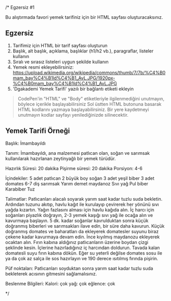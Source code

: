/*
Egzersiz #1 

Bu alıştırmada favori yemek tarifiniz için bir HTML sayfası oluşturacaksınız.

## Egzersiz

1. Tarifimiz için HTML bir tarif sayfası oluşturun
2. Başlık, alt başlık, açıklama, başlıklar (h1/h2 vb.), paragraflar, listeler kullanın
3. Sıralı ve sırasız listeleri uygun şekilde kullanın
4. Yemek resmi ekleyebilirsiniz: https://upload.wikimedia.org/wikipedia/commons/thumb/7/7b/%C4%B0mam_bay%C4%B1ld%C4%B1_AvL.JPG/1920px-%C4%B0mam_bay%C4%B1ld%C4%B1_AvL.JPG
5. 'Dgakademi Yemek Tarifi' yazılı bir bağlantı etiketi ekleyin

> CodePen'in "HTML" ve "Body" etiketleriyle ilgilenmediğini unutmayın, böylece içerikle başlayabilirsiniz
> Sol üstten HTML butonuna basarak HTML kodlarını yazmaya başlayabilirsiniz. Bir yere kaydetmeyi unutmayın kodlar sayfayı yenilediğinizde silinecektir.

## Yemek Tarifi Örneği

Başlık:
İmambayıldı

Tanım:
İmambayıldı, ana malzemesi patlıcan olan, soğan ve sarımsak kullanılarak hazırlanan zeytinyağlı bir yemek türüdür.

Hazırlık Süresi: 20 dakika
Pişirme süresi: 20 dakika
Porsiyon: 4-6

İçindekiler:
5 adet patlıcan
2 büyük boy soğan
3 adet yeşil biber
3 adet domates
6-7 diş sarımsak
Yarım demet maydanoz
Sıvı yağ
Pul biber
Karabiber
Tuz


Talimatlar:
Patlıcanları alacalı soyarak yarım saat kadar tuzlu suda bekletin.
Ardından tuzunu akıtıp, havlu kağıt ile kurulayıp çevirerek her yönünü sıvı yağda kızartın.
Yağın fazlasını alması için havlu kağıda alın.
İç harcı için soğanları piyazlık doğrayın, 2-3 yemek kaşığı sıvı yağ ile ocağa alın ve kavurmaya başlayın.
5 dk. kadar soğanlar kavrulduktan sonra küçük doğranmış biberleri ve sarımsakları ilave edin, bir süre daha kavurun.
Küçük doğranmış domates ve baharatları da ekleyerek domatesler suyunu biraz çekene kadar kavurmaya devam edin.
İnce kıyılmış maydanozu ekleyerek ocaktan alın.
Fırın kabına aldığınız patlıcanların üzerine boydan çizgi şeklinde kesin.
İçlerine hazırladığınız iç harcından doldurun.
Tavada kalan domatesli suyu fırın kabına dökün.
Eğer su yeterli değilse domates sosu ile ya da çok az salça ile sos hazırlayın ve 190 derece ısıtılmış fırında pişirin.

Püf noktaları:
Patlıcanları soyduktan sonra yarım saat kadar tuzlu suda bekleterek acısının gitmesini sağlamalısınız.

Beslenme Bilgileri:
Kalori: çok
yağ: çok
eğlence: çok

*/

      